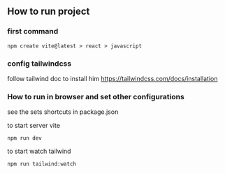 ## How to run project 

### first command 
```
npm create vite@latest > react > javascript

```

### config tailwindcss

follow tailwind doc to install him
https://tailwindcss.com/docs/installation

### How to run in browser and set other configurations
see the sets shortcuts in package.json

to start server vite
```
npm run dev
```

to start watch tailwind
```
npm run tailwind:watch
```

